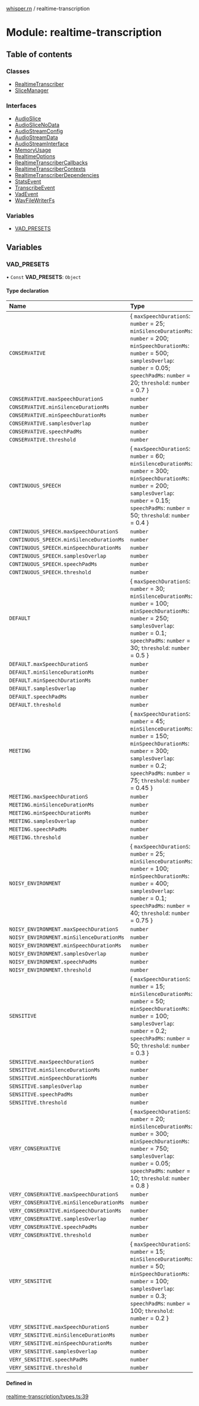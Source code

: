 [whisper.rn](../README.md) / realtime-transcription

# Module: realtime-transcription

## Table of contents

### Classes

- [RealtimeTranscriber](../classes/realtime_transcription.RealtimeTranscriber.md)
- [SliceManager](../classes/realtime_transcription.SliceManager.md)

### Interfaces

- [AudioSlice](../interfaces/realtime_transcription.AudioSlice.md)
- [AudioSliceNoData](../interfaces/realtime_transcription.AudioSliceNoData.md)
- [AudioStreamConfig](../interfaces/realtime_transcription.AudioStreamConfig.md)
- [AudioStreamData](../interfaces/realtime_transcription.AudioStreamData.md)
- [AudioStreamInterface](../interfaces/realtime_transcription.AudioStreamInterface.md)
- [MemoryUsage](../interfaces/realtime_transcription.MemoryUsage.md)
- [RealtimeOptions](../interfaces/realtime_transcription.RealtimeOptions.md)
- [RealtimeTranscriberCallbacks](../interfaces/realtime_transcription.RealtimeTranscriberCallbacks.md)
- [RealtimeTranscriberContexts](../interfaces/realtime_transcription.RealtimeTranscriberContexts.md)
- [RealtimeTranscriberDependencies](../interfaces/realtime_transcription.RealtimeTranscriberDependencies.md)
- [StatsEvent](../interfaces/realtime_transcription.StatsEvent.md)
- [TranscribeEvent](../interfaces/realtime_transcription.TranscribeEvent.md)
- [VadEvent](../interfaces/realtime_transcription.VadEvent.md)
- [WavFileWriterFs](../interfaces/realtime_transcription.WavFileWriterFs.md)

### Variables

- [VAD\_PRESETS](realtime_transcription.md#vad_presets)

## Variables

### VAD\_PRESETS

• `Const` **VAD\_PRESETS**: `Object`

#### Type declaration

| Name | Type |
| :------ | :------ |
| `CONSERVATIVE` | { `maxSpeechDurationS`: `number` = 25; `minSilenceDurationMs`: `number` = 200; `minSpeechDurationMs`: `number` = 500; `samplesOverlap`: `number` = 0.05; `speechPadMs`: `number` = 20; `threshold`: `number` = 0.7 } |
| `CONSERVATIVE.maxSpeechDurationS` | `number` |
| `CONSERVATIVE.minSilenceDurationMs` | `number` |
| `CONSERVATIVE.minSpeechDurationMs` | `number` |
| `CONSERVATIVE.samplesOverlap` | `number` |
| `CONSERVATIVE.speechPadMs` | `number` |
| `CONSERVATIVE.threshold` | `number` |
| `CONTINUOUS_SPEECH` | { `maxSpeechDurationS`: `number` = 60; `minSilenceDurationMs`: `number` = 300; `minSpeechDurationMs`: `number` = 200; `samplesOverlap`: `number` = 0.15; `speechPadMs`: `number` = 50; `threshold`: `number` = 0.4 } |
| `CONTINUOUS_SPEECH.maxSpeechDurationS` | `number` |
| `CONTINUOUS_SPEECH.minSilenceDurationMs` | `number` |
| `CONTINUOUS_SPEECH.minSpeechDurationMs` | `number` |
| `CONTINUOUS_SPEECH.samplesOverlap` | `number` |
| `CONTINUOUS_SPEECH.speechPadMs` | `number` |
| `CONTINUOUS_SPEECH.threshold` | `number` |
| `DEFAULT` | { `maxSpeechDurationS`: `number` = 30; `minSilenceDurationMs`: `number` = 100; `minSpeechDurationMs`: `number` = 250; `samplesOverlap`: `number` = 0.1; `speechPadMs`: `number` = 30; `threshold`: `number` = 0.5 } |
| `DEFAULT.maxSpeechDurationS` | `number` |
| `DEFAULT.minSilenceDurationMs` | `number` |
| `DEFAULT.minSpeechDurationMs` | `number` |
| `DEFAULT.samplesOverlap` | `number` |
| `DEFAULT.speechPadMs` | `number` |
| `DEFAULT.threshold` | `number` |
| `MEETING` | { `maxSpeechDurationS`: `number` = 45; `minSilenceDurationMs`: `number` = 150; `minSpeechDurationMs`: `number` = 300; `samplesOverlap`: `number` = 0.2; `speechPadMs`: `number` = 75; `threshold`: `number` = 0.45 } |
| `MEETING.maxSpeechDurationS` | `number` |
| `MEETING.minSilenceDurationMs` | `number` |
| `MEETING.minSpeechDurationMs` | `number` |
| `MEETING.samplesOverlap` | `number` |
| `MEETING.speechPadMs` | `number` |
| `MEETING.threshold` | `number` |
| `NOISY_ENVIRONMENT` | { `maxSpeechDurationS`: `number` = 25; `minSilenceDurationMs`: `number` = 100; `minSpeechDurationMs`: `number` = 400; `samplesOverlap`: `number` = 0.1; `speechPadMs`: `number` = 40; `threshold`: `number` = 0.75 } |
| `NOISY_ENVIRONMENT.maxSpeechDurationS` | `number` |
| `NOISY_ENVIRONMENT.minSilenceDurationMs` | `number` |
| `NOISY_ENVIRONMENT.minSpeechDurationMs` | `number` |
| `NOISY_ENVIRONMENT.samplesOverlap` | `number` |
| `NOISY_ENVIRONMENT.speechPadMs` | `number` |
| `NOISY_ENVIRONMENT.threshold` | `number` |
| `SENSITIVE` | { `maxSpeechDurationS`: `number` = 15; `minSilenceDurationMs`: `number` = 50; `minSpeechDurationMs`: `number` = 100; `samplesOverlap`: `number` = 0.2; `speechPadMs`: `number` = 50; `threshold`: `number` = 0.3 } |
| `SENSITIVE.maxSpeechDurationS` | `number` |
| `SENSITIVE.minSilenceDurationMs` | `number` |
| `SENSITIVE.minSpeechDurationMs` | `number` |
| `SENSITIVE.samplesOverlap` | `number` |
| `SENSITIVE.speechPadMs` | `number` |
| `SENSITIVE.threshold` | `number` |
| `VERY_CONSERVATIVE` | { `maxSpeechDurationS`: `number` = 20; `minSilenceDurationMs`: `number` = 300; `minSpeechDurationMs`: `number` = 750; `samplesOverlap`: `number` = 0.05; `speechPadMs`: `number` = 10; `threshold`: `number` = 0.8 } |
| `VERY_CONSERVATIVE.maxSpeechDurationS` | `number` |
| `VERY_CONSERVATIVE.minSilenceDurationMs` | `number` |
| `VERY_CONSERVATIVE.minSpeechDurationMs` | `number` |
| `VERY_CONSERVATIVE.samplesOverlap` | `number` |
| `VERY_CONSERVATIVE.speechPadMs` | `number` |
| `VERY_CONSERVATIVE.threshold` | `number` |
| `VERY_SENSITIVE` | { `maxSpeechDurationS`: `number` = 15; `minSilenceDurationMs`: `number` = 50; `minSpeechDurationMs`: `number` = 100; `samplesOverlap`: `number` = 0.3; `speechPadMs`: `number` = 100; `threshold`: `number` = 0.2 } |
| `VERY_SENSITIVE.maxSpeechDurationS` | `number` |
| `VERY_SENSITIVE.minSilenceDurationMs` | `number` |
| `VERY_SENSITIVE.minSpeechDurationMs` | `number` |
| `VERY_SENSITIVE.samplesOverlap` | `number` |
| `VERY_SENSITIVE.speechPadMs` | `number` |
| `VERY_SENSITIVE.threshold` | `number` |

#### Defined in

[realtime-transcription/types.ts:39](https://github.com/mybigday/whisper.rn/blob/5c1c70c/src/realtime-transcription/types.ts#L39)
